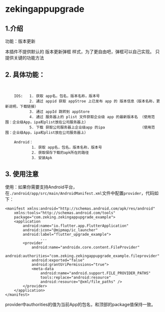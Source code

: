 # zekingappupgrade



## 1.介绍

功能：版本更新

本插件不提供默认的 版本更新弹框 样式，为了更自由吧，弹框可以自己实现。
只提供关键的功能方法


## 2. 具体功能：

```


    IOS:   1. 获取 app名，包名，版本名称，版本号
           2. 通过 appid 获取 appStroe 上已发布 app 的 版本信息（版本名称，更新说明，下载链接）
           3. 通过 appId 跳转到 appStore
           4. 通过 服务器上的 plist 文件获取企业级 app 的最新版本名 （使用范围：企业级App，ipa和plist放在公司服务器上）
           5. 下载 获取公司服务器上企业级app 的ipa                （使用范围：企业级App，ipa和plist放在公司服务器上）

    Android：
            1. 获取 app名，包名，版本名称，版本号
            2. 获取保存下载的apk所在的路径
            3. 安装Apk
```

## 3. 使用注意

使用：如果你需要支持Android平台，在`./android/app/src/main/AndroidManifest.xml`文件中配置`provider`，代码如下：

```
<manifest xmlns:android="http://schemas.android.com/apk/res/android"
    xmlns:tools="http://schemas.android.com/tools"
    package="com.zeking.zekingappupgrade_example">
    <application
        android:name="io.flutter.app.FlutterApplication"
        android:icon="@mipmap/ic_launcher"
        android:label="flutter_upgrade_example">
				...
        <provider
            android:name="androidx.core.content.FileProvider"
            android:authorities="com.zeking.zekingappupgrade_example.fileprovider"
            android:exported="false"
            android:grantUriPermissions="true">
            <meta-data
                android:name="android.support.FILE_PROVIDER_PATHS"
                tools:replace="android:resource"
                android:resource="@xml/file_paths" />
        </provider>
    </application>
</manifest>
```

provider中authorities的值为当前App的包名，和顶部的package值保持一致。

